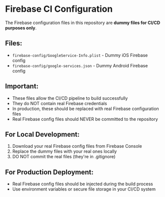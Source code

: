 # Firebase CI Configuration

The Firebase configuration files in this repository are **dummy files for CI/CD purposes only**.

## Files:
- `firebase-config/GoogleService-Info.plist` - Dummy iOS Firebase config
- `firebase-config/google-services.json` - Dummy Android Firebase config

## Important:
- These files allow the CI/CD pipeline to build successfully
- They do NOT contain real Firebase credentials
- In production, these should be replaced with real Firebase configuration files
- Real Firebase config files should NEVER be committed to the repository

## For Local Development:
1. Download your real Firebase config files from Firebase Console
2. Replace the dummy files with your real ones locally
3. DO NOT commit the real files (they're in .gitignore)

## For Production Deployment:
- Real Firebase config files should be injected during the build process
- Use environment variables or secure file storage in your CI/CD system